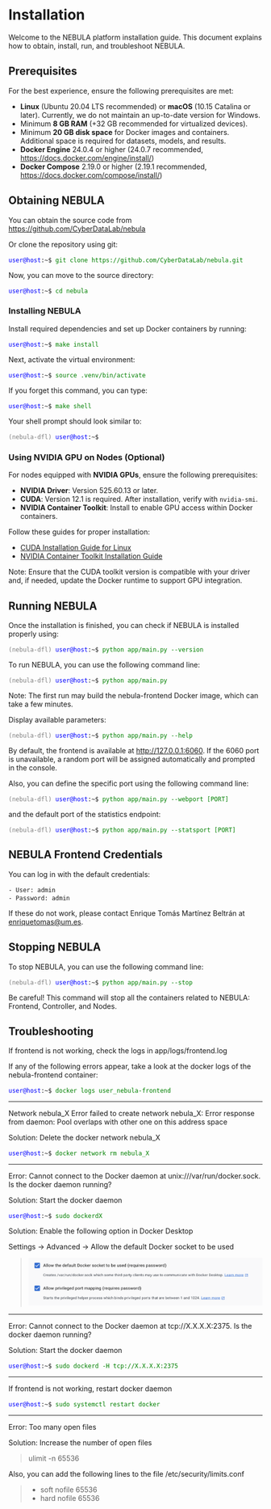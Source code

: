 # **Installation**

Welcome to the NEBULA platform installation guide. This document explains how to obtain, install, run, and troubleshoot NEBULA.

## **Prerequisites**

For the best experience, ensure the following prerequisites are met:

- **Linux** (Ubuntu 20.04 LTS recommended) or **macOS** (10.15 Catalina or later). Currently, we do not maintain an up-to-date version for Windows.
- Minimum **8 GB RAM** (+32 GB recommended for virtualized devices).
- Minimum **20 GB disk space** for Docker images and containers. Additional space is required for datasets, models, and results.
- **Docker Engine** 24.0.4 or higher (24.0.7 recommended, https://docs.docker.com/engine/install/)
- **Docker Compose** 2.19.0 or higher (2.19.1 recommended, https://docs.docker.com/compose/install/)

## **Obtaining NEBULA**

You can obtain the source code from https://github.com/CyberDataLab/nebula

Or clone the repository using git:

<pre><code><span style="color: blue;">user@host</span>:~$ <span style="color: green;">git clone https://github.com/CyberDataLab/nebula.git</span></code></pre>

Now, you can move to the source directory:

<pre><code><span style="color: blue;">user@host</span>:~$ <span style="color: green;">cd nebula</span></code></pre> 

### **Installing NEBULA**

Install required dependencies and set up Docker containers by running:

<pre><code><span style="color: blue;">user@host</span>:~$ <span style="color: green;">make install</span></code></pre> 

Next, activate the virtual environment:

<pre><code><span style="color: blue;">user@host</span>:~$ <span style="color: green;">source .venv/bin/activate</span></code></pre> 

If you forget this command, you can type:

<pre><code><span style="color: blue;">user@host</span>:~$ <span style="color: green;">make shell</span></code></pre>

Your shell prompt should look similar to:

<pre><code><span style="color: grey;">(nebula-dfl)</span> <span style="color: blue;">user@host</span>:~$</code></pre>

### **Using NVIDIA GPU on Nodes (Optional)**

For nodes equipped with **NVIDIA GPUs**, ensure the following prerequisites:
- **NVIDIA Driver**: Version 525.60.13 or later.
- **CUDA**: Version 12.1 is required. After installation, verify with <code>nvidia-smi</code>.
- **NVIDIA Container Toolkit**: Install to enable GPU access within Docker containers.

Follow these guides for proper installation:
- [CUDA Installation Guide for Linux](https://docs.nvidia.com/cuda/cuda-installation-guide-linux/index.html)
- [NVIDIA Container Toolkit Installation Guide](https://docs.nvidia.com/datacenter/cloud-native/container-toolkit/install-guide.html)

Note: Ensure that the CUDA toolkit version is compatible with your driver and, if needed, update the Docker runtime to support GPU integration.

## **Running NEBULA**

Once the installation is finished, you can check if NEBULA is installed properly using:

<pre><code><span style="color: grey;">(nebula-dfl) </span><span style="color: blue;">user@host</span>:~$ <span style="color: green;">python app/main.py --version</span></code></pre>

To run NEBULA, you can use the following command line:

<pre><code><span style="color: grey;">(nebula-dfl)</span> <span style="color: blue;">user@host</span>:~$ <span style="color: green;">python app/main.py</span></code></pre>

Note: The first run may build the nebula-frontend Docker image, which can take a few minutes.

Display available parameters:

<pre><code><span style="color: grey;">(nebula-dfl)</span> <span style="color: blue;">user@host</span>:~$ <span style="color: green;">python app/main.py --help</span></code></pre>

By default, the frontend is available at http://127.0.0.1:6060. If the 6060 port is unavailable, a random port will be assigned automatically and prompted in the console.

Also, you can define the specific port using the following command line:

<pre><code><span style="color: grey;">(nebula-dfl)</span> <span style="color: blue;">user@host</span>:~$ <span style="color: green;">python app/main.py --webport [PORT]</span></code></pre>

and the default port of the statistics endpoint:

<pre><code><span style="color: grey;">(nebula-dfl)</span> <span style="color: blue;">user@host</span>:~$ <span style="color: green;">python app/main.py --statsport [PORT]</span></code></pre>

## **NEBULA Frontend Credentials**

You can log in with the default credentials:

    - User: admin
    - Password: admin

If these do not work, please contact Enrique Tomás Martínez Beltrán at [enriquetomas@um.es](mailto:enriquetomas@um.es).

## **Stopping NEBULA**

To stop NEBULA, you can use the following command line:

<pre><code><span style="color: grey;">(nebula-dfl)</span> <span style="color: blue;">user@host</span>:~$ <span style="color: green;">python app/main.py --stop</span></code></pre>

Be careful! This command will stop all the containers related to NEBULA:
Frontend, Controller, and Nodes.

## **Troubleshooting**

If frontend is not working, check the logs in app/logs/frontend.log

If any of the following errors appear, take a look at the docker logs of
the nebula-frontend container:

<pre><code><span style="color: blue;">user@host</span>:~$ <span style="color: green;">docker logs user_nebula-frontend</span></code></pre>

------------------------------------------------------------------------

Network nebula_X Error failed to create network nebula_X: Error response
from daemon: Pool overlaps with other one on this address space

Solution: Delete the docker network nebula_X

<pre><code><span style="color: blue;">user@host</span>:~$ <span style="color: green;">docker network rm nebula_X</span></code></pre>

------------------------------------------------------------------------

Error: Cannot connect to the Docker daemon at
unix:///var/run/docker.sock. Is the docker daemon running?

Solution: Start the docker daemon

<pre><code><span style="color: blue;">user@host</span>:~$ <span style="color: green;">sudo dockerdX</span></code></pre>

Solution: Enable the following option in Docker Desktop

Settings -> Advanced -> Allow the default Docker socket to be used

> ![Docker required options](static/docker-required-options.png)

------------------------------------------------------------------------

Error: Cannot connect to the Docker daemon at tcp://X.X.X.X:2375. Is the
docker daemon running?

Solution: Start the docker daemon

<pre><code><span style="color: blue;">user@host</span>:~$ <span style="color: green;">sudo dockerd -H tcp://X.X.X.X:2375</span></code></pre>

------------------------------------------------------------------------

If frontend is not working, restart docker daemon

<pre><code><span style="color: blue;">user@host</span>:~$ <span style="color: green;">sudo systemctl restart docker</span></code></pre>

------------------------------------------------------------------------

Error: Too many open files

Solution: Increase the number of open files

> ulimit -n 65536

Also, you can add the following lines to the file
/etc/security/limits.conf

> -   soft nofile 65536
> -   hard nofile 65536
